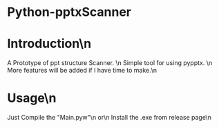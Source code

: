 # Python-pptxScanner
<h1>Introduction\n</h1>
A Prototype of ppt structure Scanner. \n
Simple tool for using pypptx. \n
More features will be added if I have time to make.\n

<h1>Usage\n</h1>
Just Compile the "Main.pyw"\n
or\n
Install the .exe from release page\n
